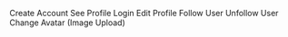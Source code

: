  Create Account
 See Profile
 Login
 Edit Profile
 Follow User
 Unfollow User
 Change Avatar (Image Upload)